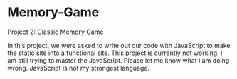 # Memory-Game
Project 2: Classic Memory Game

In this project, we were asked to write out our code with JavaScript to make the static site into a functional site. This project is currently not working. I am still trying to master the JavaScript. Please let me know what I am doing wrong. JavaScript is not my strongest language. 
